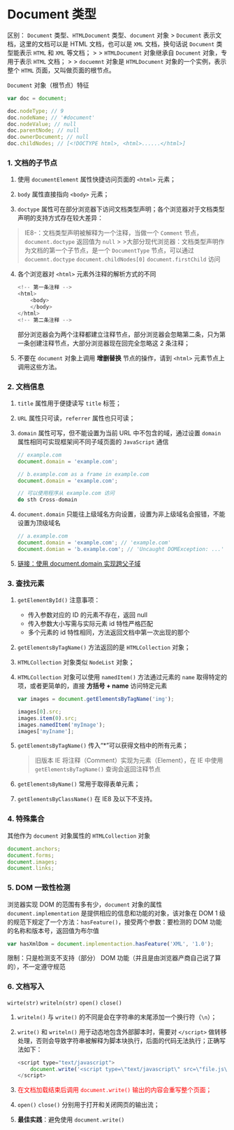 # Document 类型
区别： `Document` 类型、`HTMLDocument` 类型、`document` 对象
    > `Document` 表示文档，这里的文档可以是 HTML 文档，也可以是 `XML` 文档，换句话说 `Document` 类型能表示 `HTML` 和 `XML` 等文档；
    >
    > `HTMLDocument` 对象继承自 `Document` 对象，专用于表示 `HTML` 文档；
    >
    > `docuemnt` 对象是 `HTMLDocument` 对象的一个实例，表示整个 `HTML` 页面，又叫做页面的根节点。

`Document` 对象（根节点）特征
```javascript
var doc = document;

doc.nodeType; // 9
doc.nodeName; // '#document'
doc.nodeValue; // null
doc.parentNode; // null
doc.ownerDocument; // null
doc.childNodes; // [<!DOCTYPE html>, <html>......</html>]
```

### 1. 文档的子节点
1. 使用 `documentElement` 属性快捷访问页面的 `<html>` 元素；

2. `body` 属性直接指向 `<body>` 元素；

3. `doctype` 属性可在部分浏览器下访问文档类型声明；各个浏览器对于文档类型声明的支持方式存在较大差异：
> IE8-：文档类型声明被解释为一个注释，当做一个 `Comment` 节点，`document.doctype` 返回值为 `null`
    >
    >大部分现代浏览器：文档类型声明作为文档的第一个子节点，是一个 `DocumentType` 节点，可以通过 `docuemnt.doctype` `document.childNodes[0]` `document.firstChild` 访问

4. 各个浏览器对 `<html>` 元素外注释的解析方式的不同
    ```javascript
    <!-- 第一条注释 -->
    <html>
        <body>
        </body>
    </html>
    <!-- 第二条注释 -->
    ```
    部分浏览器会为两个注释都建立注释节点，部分浏览器会忽略第二条，只为第一条创建注释节点，大部分浏览器现在回完全忽略这 2 条注释；

5. 不要在 `document` 对象上调用 **增删替换** 节点的操作，请到 `<html>` 元素节点上调用这些方法。

### 2. 文档信息
1. `title` 属性用于便捷读写 `title` 标签；

2. `URL` 属性只可读，`referrer` 属性也只可读；

3. `domain` 属性可写，但不能设置为当前 URL 中不包含的域，通过设置 `domain` 属性相同可实现框架间不同子域页面的 `JavaScript` 通信
    ```javascript
    // example.com
    document.domain = 'example.com';

    // b.example.com as a frame in example.com
    document.domain = 'example.com';

    // 可以使用程序从 example.com 访问
    do sth Cross-domain
    ```

4. `document.domain` 只能往上级域名方向设置，设置为非上级域名会报错，不能设置为顶级域名
    ```JavaScript
    // a.example.com
    document.domain = 'example.com'; // 'example.com'
    document.domian = 'b.example.com'; // 'Uncaught DOMException: ...'
    ```

5. [链接：使用 document.domain 实现跨父子域](https://www.zybuluo.com/yangfch3/note/288416#方案四documentdomain-跨子域)

### 3. 查找元素
1. `getElementById()` 注意事项：
    * 传入参数对应的 ID 的元素不存在，返回 null
    * 传入参数大小写需与实际元素 id 特性严格匹配
    * 多个元素的 id 特性相同，方法返回文档中第一次出现的那个

2. `getElementsByTagName()` 方法返回的是 `HTMLCollection` 对象；

3. `HTMLCollection` 对象类似 `NodeList` 对象；

4. `HTMLCollection` 对象可以使用 `namedItem()` 方法通过元素的 `name` 取得特定的项，或者更简单的，直接 **方括号 + name** 访问特定元素
    ```javascript
    var images = document.getElementsByTagName('img');

    images[0].src;
    images.item(0).src;
    images.namedItem('myImage');
    images['myIname'];
    ```

5. `getElementsByTagName()` 传入“*”可以获得文档中的所有元素；
    > 旧版本 IE 将注释（Comment）实现为元素（Element），在 IE 中使用 `getElementsByTagName()` 查询会返回注释节点

6. `getElementsByName()` 常用于取得表单元素；

7. `getElementsByClassName()` 在 IE8 及以下不支持。

### 4. 特殊集合
其他作为 `document` 对象属性的 `HTMLCollection` 对象
```javascript
document.anchors;
document.forms;
document.images;
document.links;
```

### 5. DOM 一致性检测
浏览器实现 DOM 的范围有多有少，`document` 对象的属性 `document.implementation` 是提供相应的信息和功能的对象，该对象在 DOM 1 级的规范下规定了一个方法：`hasFeature()`，接受两个参数：要检测的 DOM 功能的名称和版本号，返回值为布尔值

```javascript
var hasXmlDom = document.implementaction.hasFeature('XML', '1.0');
```

限制：只是检测支不支持（部分） DOM 功能（并且是由浏览器产商自己说了算的），不一定遵守规范

### 6. 文档写入
`wirte(str)` `writeln(str)` `open()` `close()`

1. `writeln()` 与 `write()` 的不同是会在字符串的末尾添加一个换行符（`\n`）；

2. `write()` 和 `writeln()` 用于动态地包含外部脚本时，需要对 `</script>` 做转移处理，否则会导致字符串被解释为脚本块执行，后面的代码无法执行；正确写法如下：
    ```javascript
    <script type="text/javascript">
        document.write('<script type=\"text/javascript\" src=\"file.js\">' + '<\/script>')
    </script>
    ```

3. <span style="color:red">在文档加载结束后调用 `document.write()` 输出的内容会重写整个页面；</span>

4. `open()` `close()` 分别用于打开和关闭网页的输出流；

5. **最佳实践**：避免使用 `document.write()`
